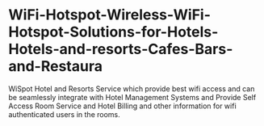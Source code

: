 # WiFi-Hotspot-Wireless-WiFi-Hotspot-Solutions-for-Hotels-Hotels-and-resorts-Cafes-Bars-and-Restaura
WiSpot Hotel and Resorts Service which provide best wifi access and can be seamlessly integrate with Hotel Management Systems and Provide Self Access Room Service and Hotel Billing and other information for wifi authenticated users in the rooms.
